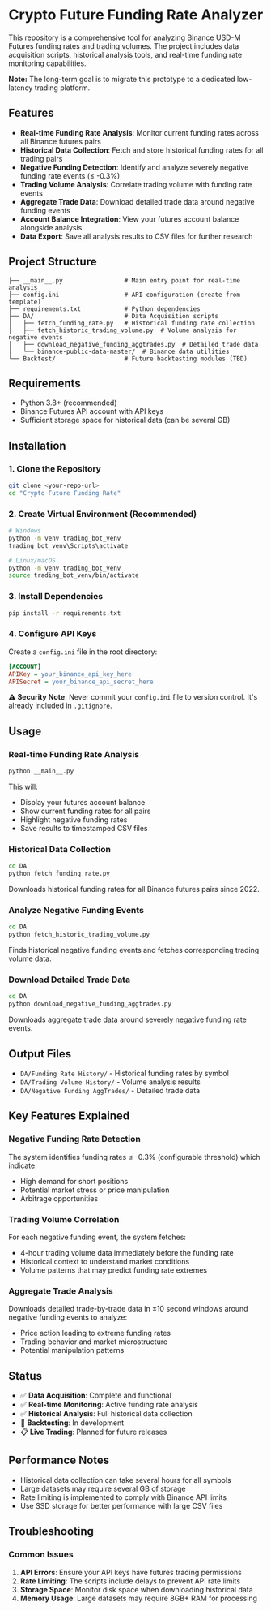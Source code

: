 # Crypto Future Funding Rate Analyzer

This repository is a comprehensive tool for analyzing Binance USD-M Futures funding rates and trading volumes. The project includes data acquisition scripts, historical analysis tools, and real-time funding rate monitoring capabilities.

**Note:** The long-term goal is to migrate this prototype to a dedicated low-latency trading platform.

## Features

- **Real-time Funding Rate Analysis**: Monitor current funding rates across all Binance futures pairs
- **Historical Data Collection**: Fetch and store historical funding rates for all trading pairs
- **Negative Funding Detection**: Identify and analyze severely negative funding rate events (≤ -0.3%)
- **Trading Volume Analysis**: Correlate trading volume with funding rate events
- **Aggregate Trade Data**: Download detailed trade data around negative funding events
- **Account Balance Integration**: View your futures account balance alongside analysis
- **Data Export**: Save all analysis results to CSV files for further research

## Project Structure

```
├── __main__.py                 # Main entry point for real-time analysis
├── config.ini                  # API configuration (create from template)
├── requirements.txt            # Python dependencies
├── DA/                         # Data Acquisition scripts
│   ├── fetch_funding_rate.py   # Historical funding rate collection
│   ├── fetch_historic_trading_volume.py  # Volume analysis for negative events
│   ├── download_negative_funding_aggtrades.py  # Detailed trade data
│   └── binance-public-data-master/  # Binance data utilities
└── Backtest/                   # Future backtesting modules (TBD)
```

## Requirements

- Python 3.8+ (recommended)
- Binance Futures API account with API keys
- Sufficient storage space for historical data (can be several GB)

## Installation

### 1. Clone the Repository
```bash
git clone <your-repo-url>
cd "Crypto Future Funding Rate"
```

### 2. Create Virtual Environment (Recommended)
```bash
# Windows
python -m venv trading_bot_venv
trading_bot_venv\Scripts\activate

# Linux/macOS
python -m venv trading_bot_venv
source trading_bot_venv/bin/activate
```

### 3. Install Dependencies
```bash
pip install -r requirements.txt
```

### 4. Configure API Keys
Create a `config.ini` file in the root directory:
```ini
[ACCOUNT]
APIKey = your_binance_api_key_here
APISecret = your_binance_api_secret_here
```

**⚠️ Security Note**: Never commit your `config.ini` file to version control. It's already included in `.gitignore`.

## Usage

### Real-time Funding Rate Analysis
```bash
python __main__.py
```
This will:
- Display your futures account balance
- Show current funding rates for all pairs
- Highlight negative funding rates
- Save results to timestamped CSV files

### Historical Data Collection
```bash
cd DA
python fetch_funding_rate.py
```
Downloads historical funding rates for all Binance futures pairs since 2022.

### Analyze Negative Funding Events
```bash
cd DA
python fetch_historic_trading_volume.py
```
Finds historical negative funding events and fetches corresponding trading volume data.

### Download Detailed Trade Data
```bash
cd DA
python download_negative_funding_aggtrades.py
```
Downloads aggregate trade data around severely negative funding rate events.

## Output Files

- `DA/Funding Rate History/` - Historical funding rates by symbol
- `DA/Trading Volume History/` - Volume analysis results
- `DA/Negative Funding AggTrades/` - Detailed trade data

## Key Features Explained

### Negative Funding Rate Detection
The system identifies funding rates ≤ -0.3% (configurable threshold) which indicate:
- High demand for short positions
- Potential market stress or price manipulation
- Arbitrage opportunities

### Trading Volume Correlation
For each negative funding event, the system fetches:
- 4-hour trading volume data immediately before the funding rate
- Historical context to understand market conditions
- Volume patterns that may predict funding rate extremes

### Aggregate Trade Analysis
Downloads detailed trade-by-trade data in ±10 second windows around negative funding events to analyze:
- Price action leading to extreme funding rates
- Trading behavior and market microstructure
- Potential manipulation patterns

## Status

- ✅ **Data Acquisition**: Complete and functional
- ✅ **Real-time Monitoring**: Active funding rate analysis
- ✅ **Historical Analysis**: Full historical data collection
- 🔄 **Backtesting**: In development
- 📋 **Live Trading**: Planned for future releases

## Performance Notes

- Historical data collection can take several hours for all symbols
- Large datasets may require several GB of storage
- Rate limiting is implemented to comply with Binance API limits
- Use SSD storage for better performance with large CSV files

## Troubleshooting

### Common Issues

1. **API Errors**: Ensure your API keys have futures trading permissions
2. **Rate Limiting**: The scripts include delays to prevent API rate limits
3. **Storage Space**: Monitor disk space when downloading historical data
4. **Memory Usage**: Large datasets may require 8GB+ RAM for processing